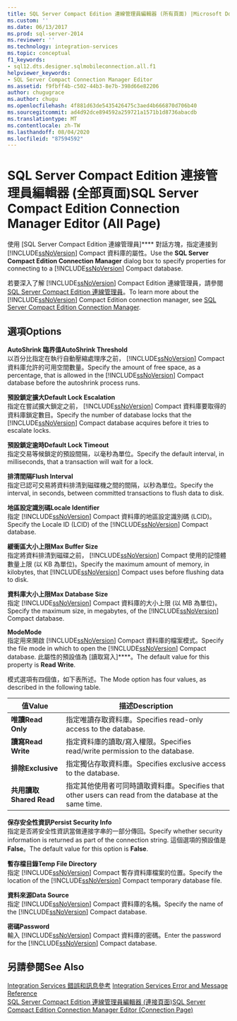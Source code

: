 ```yaml
---
title: SQL Server Compact Edition 連線管理員編輯器 (所有頁面) |Microsoft Docs
ms.custom: ''
ms.date: 06/13/2017
ms.prod: sql-server-2014
ms.reviewer: ''
ms.technology: integration-services
ms.topic: conceptual
f1_keywords:
- sql12.dts.designer.sqlmobileconnection.all.f1
helpviewer_keywords:
- SQL Server Compact Connection Manager Editor
ms.assetid: f9fbff4b-c502-44b3-8e7b-398d66e82206
author: chugugrace
ms.author: chugu
ms.openlocfilehash: 4f881d63de5435426475c3aed4b666870d706b40
ms.sourcegitcommit: ad4d92dce894592a259721a1571b1d8736abacdb
ms.translationtype: MT
ms.contentlocale: zh-TW
ms.lasthandoff: 08/04/2020
ms.locfileid: "87594592"
---
```

# <a name="sql-server-compact-edition-connection-manager-editor-all-page"></a><span data-ttu-id="5ec4a-102">SQL Server Compact Edition 連接管理員編輯器 (全部頁面)</span><span class="sxs-lookup"><span data-stu-id="5ec4a-102">SQL Server Compact Edition Connection Manager Editor (All Page)</span></span>
  <span data-ttu-id="5ec4a-103">使用 [SQL Server Compact Edition 連線管理員]\*\*\*\* 對話方塊，指定連接到 [!INCLUDE[ssNoVersion](../includes/ssnoversion-md.md)] Compact 資料庫的屬性。</span><span class="sxs-lookup"><span data-stu-id="5ec4a-103">Use the **SQL Server Compact Edition Connection Manager** dialog box to specify properties for connecting to a [!INCLUDE[ssNoVersion](../includes/ssnoversion-md.md)] Compact database.</span></span>  
  
 <span data-ttu-id="5ec4a-104">若要深入了解 [!INCLUDE[ssNoVersion](../includes/ssnoversion-md.md)] Compact Edition 連線管理員，請參閱 [SQL Server Compact Edition 連線管理員](connection-manager/sql-server-compact-edition-connection-manager.md)。</span><span class="sxs-lookup"><span data-stu-id="5ec4a-104">To learn more about the [!INCLUDE[ssNoVersion](../includes/ssnoversion-md.md)] Compact Edition connection manager, see [SQL Server Compact Edition Connection Manager](connection-manager/sql-server-compact-edition-connection-manager.md).</span></span>  
  
## <a name="options"></a><span data-ttu-id="5ec4a-105">選項</span><span class="sxs-lookup"><span data-stu-id="5ec4a-105">Options</span></span>  
 <span data-ttu-id="5ec4a-106">**AutoShrink 臨界值**</span><span class="sxs-lookup"><span data-stu-id="5ec4a-106">**AutoShrink Threshold**</span></span>  
 <span data-ttu-id="5ec4a-107">以百分比指定在執行自動壓縮處理序之前， [!INCLUDE[ssNoVersion](../includes/ssnoversion-md.md)] Compact 資料庫允許的可用空間數量。</span><span class="sxs-lookup"><span data-stu-id="5ec4a-107">Specify the amount of free space, as a percentage, that is allowed in the [!INCLUDE[ssNoVersion](../includes/ssnoversion-md.md)] Compact database before the autoshrink process runs.</span></span>  
  
 <span data-ttu-id="5ec4a-108">**預設鎖定擴大**</span><span class="sxs-lookup"><span data-stu-id="5ec4a-108">**Default Lock Escalation**</span></span>  
 <span data-ttu-id="5ec4a-109">指定在嘗試擴大鎖定之前， [!INCLUDE[ssNoVersion](../includes/ssnoversion-md.md)] Compact 資料庫要取得的資料庫鎖定數目。</span><span class="sxs-lookup"><span data-stu-id="5ec4a-109">Specify the number of database locks that the [!INCLUDE[ssNoVersion](../includes/ssnoversion-md.md)] Compact database acquires before it tries to escalate locks.</span></span>  
  
 <span data-ttu-id="5ec4a-110">**預設鎖定逾時**</span><span class="sxs-lookup"><span data-stu-id="5ec4a-110">**Default Lock Timeout**</span></span>  
 <span data-ttu-id="5ec4a-111">指定交易等候鎖定的預設間隔，以毫秒為單位。</span><span class="sxs-lookup"><span data-stu-id="5ec4a-111">Specify the default interval, in milliseconds, that a transaction will wait for a lock.</span></span>  
  
 <span data-ttu-id="5ec4a-112">**排清間隔**</span><span class="sxs-lookup"><span data-stu-id="5ec4a-112">**Flush Interval**</span></span>  
 <span data-ttu-id="5ec4a-113">指定已認可交易將資料排清到磁碟機之間的間隔，以秒為單位。</span><span class="sxs-lookup"><span data-stu-id="5ec4a-113">Specify the interval, in seconds, between committed transactions to flush data to disk.</span></span>  
  
 <span data-ttu-id="5ec4a-114">**地區設定識別碼**</span><span class="sxs-lookup"><span data-stu-id="5ec4a-114">**Locale Identifier**</span></span>  
 <span data-ttu-id="5ec4a-115">指定 [!INCLUDE[ssNoVersion](../includes/ssnoversion-md.md)] Compact 資料庫的地區設定識別碼 (LCID)。</span><span class="sxs-lookup"><span data-stu-id="5ec4a-115">Specify the Locale ID (LCID) of the [!INCLUDE[ssNoVersion](../includes/ssnoversion-md.md)] Compact database.</span></span>  
  
 <span data-ttu-id="5ec4a-116">**緩衝區大小上限**</span><span class="sxs-lookup"><span data-stu-id="5ec4a-116">**Max Buffer Size**</span></span>  
 <span data-ttu-id="5ec4a-117">指定將資料排清到磁碟之前， [!INCLUDE[ssNoVersion](../includes/ssnoversion-md.md)] Compact 使用的記憶體數量上限 (以 KB 為單位)。</span><span class="sxs-lookup"><span data-stu-id="5ec4a-117">Specify the maximum amount of memory, in kilobytes, that [!INCLUDE[ssNoVersion](../includes/ssnoversion-md.md)] Compact uses before flushing data to disk.</span></span>  
  
 <span data-ttu-id="5ec4a-118">**資料庫大小上限**</span><span class="sxs-lookup"><span data-stu-id="5ec4a-118">**Max Database Size**</span></span>  
 <span data-ttu-id="5ec4a-119">指定 [!INCLUDE[ssNoVersion](../includes/ssnoversion-md.md)] Compact 資料庫的大小上限 (以 MB 為單位)。</span><span class="sxs-lookup"><span data-stu-id="5ec4a-119">Specify the maximum size, in megabytes, of the [!INCLUDE[ssNoVersion](../includes/ssnoversion-md.md)] Compact database.</span></span>  
  
 <span data-ttu-id="5ec4a-120">**Mode**</span><span class="sxs-lookup"><span data-stu-id="5ec4a-120">**Mode**</span></span>  
 <span data-ttu-id="5ec4a-121">指定用來開啟 [!INCLUDE[ssNoVersion](../includes/ssnoversion-md.md)] Compact 資料庫的檔案模式。</span><span class="sxs-lookup"><span data-stu-id="5ec4a-121">Specify the file mode in which to open the [!INCLUDE[ssNoVersion](../includes/ssnoversion-md.md)] Compact database.</span></span> <span data-ttu-id="5ec4a-122">此屬性的預設值為 [讀取寫入]\*\*\*\*。</span><span class="sxs-lookup"><span data-stu-id="5ec4a-122">The default value for this property is **Read Write**.</span></span>  
  
 <span data-ttu-id="5ec4a-123">模式選項有四個值，如下表所述。</span><span class="sxs-lookup"><span data-stu-id="5ec4a-123">The Mode option has four values, as described in the following table.</span></span>  
  
|<span data-ttu-id="5ec4a-124">值</span><span class="sxs-lookup"><span data-stu-id="5ec4a-124">Value</span></span>|<span data-ttu-id="5ec4a-125">描述</span><span class="sxs-lookup"><span data-stu-id="5ec4a-125">Description</span></span>|  
|-----------|-----------------|  
|<span data-ttu-id="5ec4a-126">**唯讀**</span><span class="sxs-lookup"><span data-stu-id="5ec4a-126">**Read Only**</span></span>|<span data-ttu-id="5ec4a-127">指定唯讀存取資料庫。</span><span class="sxs-lookup"><span data-stu-id="5ec4a-127">Specifies read-only access to the database.</span></span>|  
|<span data-ttu-id="5ec4a-128">**讀寫**</span><span class="sxs-lookup"><span data-stu-id="5ec4a-128">**Read Write**</span></span>|<span data-ttu-id="5ec4a-129">指定資料庫的讀取/寫入權限。</span><span class="sxs-lookup"><span data-stu-id="5ec4a-129">Specifies read/write permission to the database.</span></span>|  
|<span data-ttu-id="5ec4a-130">**排除**</span><span class="sxs-lookup"><span data-stu-id="5ec4a-130">**Exclusive**</span></span>|<span data-ttu-id="5ec4a-131">指定獨佔存取資料庫。</span><span class="sxs-lookup"><span data-stu-id="5ec4a-131">Specifies exclusive access to the database.</span></span>|  
|<span data-ttu-id="5ec4a-132">**共用讀取**</span><span class="sxs-lookup"><span data-stu-id="5ec4a-132">**Shared Read**</span></span>|<span data-ttu-id="5ec4a-133">指定其他使用者可同時讀取資料庫。</span><span class="sxs-lookup"><span data-stu-id="5ec4a-133">Specifies that other users can read from the database at the same time.</span></span>|  
  
 <span data-ttu-id="5ec4a-134">**保存安全性資訊**</span><span class="sxs-lookup"><span data-stu-id="5ec4a-134">**Persist Security Info**</span></span>  
 <span data-ttu-id="5ec4a-135">指定是否將安全性資訊當做連接字串的一部分傳回。</span><span class="sxs-lookup"><span data-stu-id="5ec4a-135">Specify whether security information is returned as part of the connection string.</span></span> <span data-ttu-id="5ec4a-136">這個選項的預設值是 **False**。</span><span class="sxs-lookup"><span data-stu-id="5ec4a-136">The default value for this option is **False**.</span></span>  
  
 <span data-ttu-id="5ec4a-137">**暫存檔目錄**</span><span class="sxs-lookup"><span data-stu-id="5ec4a-137">**Temp File Directory**</span></span>  
 <span data-ttu-id="5ec4a-138">指定 [!INCLUDE[ssNoVersion](../includes/ssnoversion-md.md)] Compact 暫存資料庫檔案的位置。</span><span class="sxs-lookup"><span data-stu-id="5ec4a-138">Specify the location of the [!INCLUDE[ssNoVersion](../includes/ssnoversion-md.md)] Compact temporary database file.</span></span>  
  
 <span data-ttu-id="5ec4a-139">**資料來源**</span><span class="sxs-lookup"><span data-stu-id="5ec4a-139">**Data Source**</span></span>  
 <span data-ttu-id="5ec4a-140">指定 [!INCLUDE[ssNoVersion](../includes/ssnoversion-md.md)] Compact 資料庫的名稱。</span><span class="sxs-lookup"><span data-stu-id="5ec4a-140">Specify the name of the [!INCLUDE[ssNoVersion](../includes/ssnoversion-md.md)] Compact database.</span></span>  
  
 <span data-ttu-id="5ec4a-141">**密碼**</span><span class="sxs-lookup"><span data-stu-id="5ec4a-141">**Password**</span></span>  
 <span data-ttu-id="5ec4a-142">輸入 [!INCLUDE[ssNoVersion](../includes/ssnoversion-md.md)] Compact 資料庫的密碼。</span><span class="sxs-lookup"><span data-stu-id="5ec4a-142">Enter the password for the [!INCLUDE[ssNoVersion](../includes/ssnoversion-md.md)] Compact database.</span></span>  
  
## <a name="see-also"></a><span data-ttu-id="5ec4a-143">另請參閱</span><span class="sxs-lookup"><span data-stu-id="5ec4a-143">See Also</span></span>  
 <span data-ttu-id="5ec4a-144">[Integration Services 錯誤和訊息參考](../../2014/integration-services/integration-services-error-and-message-reference.md) </span><span class="sxs-lookup"><span data-stu-id="5ec4a-144">[Integration Services Error and Message Reference](../../2014/integration-services/integration-services-error-and-message-reference.md) </span></span>  
 [<span data-ttu-id="5ec4a-145">SQL Server Compact Edition 連線管理員編輯器 &#40;連接頁面&#41;</span><span class="sxs-lookup"><span data-stu-id="5ec4a-145">SQL Server Compact Edition Connection Manager Editor &#40;Connection Page&#41;</span></span>](../../2014/integration-services/sql-server-compact-edition-connection-manager-editor-connection-page.md)  
  
  
